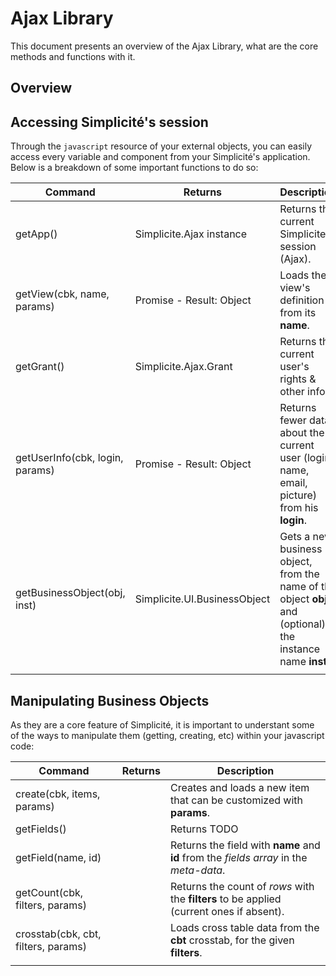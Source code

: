 Ajax Library
============

This document presents an overview of the Ajax Library, what are the core methods and functions with it.

## Overview

## Accessing Simplicité's session

Through the `javascript` resource of your external objects, you can easily access every variable and component from your Simplicité's application. Below is a breakdown of some important functions to do so:

| Command                         | Returns                      | Description                                            |
|---------------------------------|------------------------------|--------------------------------------------------------|
| getApp()                        | Simplicite.Ajax instance     | Returns the current Simplicite session (Ajax). |
| getView(cbk, name, params)      | Promise - Result: Object     | Loads the view's definition from its **name**. |
| getGrant()                      | Simplicite.Ajax.Grant        | Returns the current user's rights & other infos. |
| getUserInfo(cbk, login, params) | Promise - Result: Object     | Returns fewer data about the current user (login, name, email, picture) from his **login**. |
| getBusinessObject(obj, inst)    | Simplicite.UI.BusinessObject | Gets a new business object, from the name of the object **obj** and (optional) the instance name **inst**. |
|  |  |

## Manipulating Business Objects

As they are a core feature of Simplicité, it is important to understant some of the ways to manipulate them (getting, creating, etc) within your javascript code:

| Command                             | Returns                      | Description                                            |
|-------------------------------------|------------------------------|--------------------------------------------------------|
| create(cbk, items, params)          |  | Creates and loads a new item that can be customized with **params**. | 
| getFields()                         |  | Returns TODO
| getField(name, id)                  |  | Returns the field with **name** and **id** from the *fields array* in the *meta-data*. |
| getCount(cbk, filters, params)      |  | Returns the count of *rows* with the **filters** to be applied (current ones if absent). |
| crosstab(cbk, cbt, filters, params) |  | Loads cross table data from the **cbt** crosstab, for the given **filters**. |
|  |  |